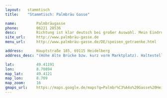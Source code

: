 ```yaml
---
layout:   stammtisch
title:    "Stammtisch: Palmbräu Gasse"

name:         Palmbräugasse
phone:        06221 28536
desc:         Richtung ist klar deutsch bei großer Auswahl. Mein Eindruck war, dass die Essenspreise zwar hoch, dafür die Portionen aber auch groß sind.
site_url:     http://www.palmbräu-gasse.de
menu_url:     http://www.palmbräu-gasse.de/DE/speisen_getraenke.html

address:      Hauptstraße 185, 69115 Heidelberg
address_desc: "(Höhe Alte Brücke bzw. kurz vorm Marktplatz). Haltestellen: Uniplatz (31, 32), Alte Brücke (35) und Karlsplatz (30)."

lat:          49.41191
lon:          8.70894
map_lat:      49.4121
map_lon:      8.709
map_zoom:     16
gmaps_url:    https://maps.google.de/maps?q=Palmbr%C3%A4u%20Gasse%20Heidelberg
---
```


